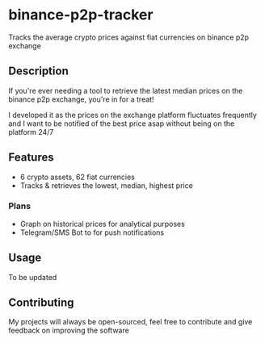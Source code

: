 # binance-p2p-tracker
Tracks the average crypto prices against fiat currencies on binance p2p exchange

## Description
If you're ever needing a tool to retrieve the latest median prices on the binance
p2p exchange, you're in for a treat!

I developed it as the prices on the exchange platform fluctuates frequently and I
want to be notified of the best price asap without being on the platform 24/7

## Features
- 6 crypto assets, 62 fiat currencies
- Tracks & retrieves the lowest, median, highest price
### Plans
- Graph on historical prices for analytical purposes
- Telegram/SMS Bot to for push notifications

## Usage
To be updated

## Contributing
My projects will always be open-sourced, feel free to contribute and give feedback on improving the software
